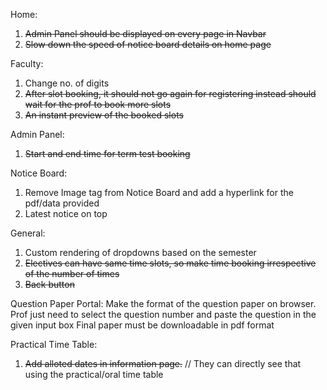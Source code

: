 Home:
1. ~~Admin Panel should be displayed on every page in Navbar~~
2. ~~Slow down the speed of notice board details on home page~~

Faculty:
1. Change no. of digits
2. ~~After slot booking, it should not go again for registering instead should wait for the prof to book more slots~~
3. ~~An instant preview  of the booked slots~~

Admin Panel:
1. ~~Start and end time for term test booking~~

Notice Board:
1. Remove Image tag from Notice Board and add a hyperlink for the pdf/data provided
2. Latest notice on top

General:
1. Custom rendering of dropdowns based on the semester
2. ~~Electives can have same time slots, so make time booking irrespective of the number of times~~
3. ~~Back button~~

Question Paper Portal:
Make the format of the question paper on browser.
Prof just need to select the question number and paste the question in the given input box
Final paper must be downloadable in pdf format


Practical Time Table:
1. ~~Add alloted dates in information page.~~ // They can directly see that using the practical/oral time table